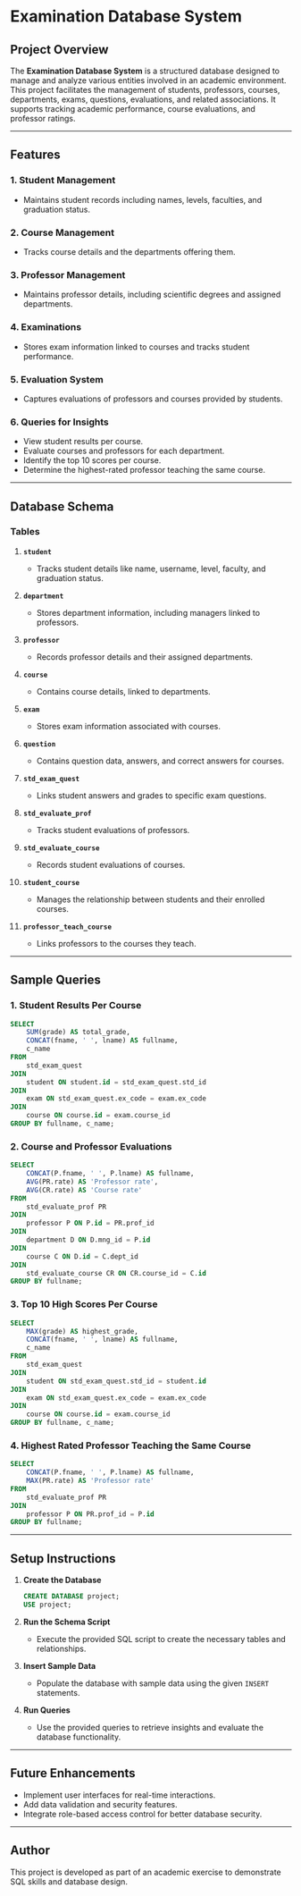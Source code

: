 # Examination Database System

## Project Overview

The **Examination Database System** is a structured database designed to manage and analyze various entities involved in an academic environment. This project facilitates the management of students, professors, courses, departments, exams, questions, evaluations, and related associations. It supports tracking academic performance, course evaluations, and professor ratings.

---

## Features

### 1. **Student Management**
- Maintains student records including names, levels, faculties, and graduation status.

### 2. **Course Management**
- Tracks course details and the departments offering them.

### 3. **Professor Management**
- Maintains professor details, including scientific degrees and assigned departments.

### 4. **Examinations**
- Stores exam information linked to courses and tracks student performance.

### 5. **Evaluation System**
- Captures evaluations of professors and courses provided by students.

### 6. **Queries for Insights**
- View student results per course.
- Evaluate courses and professors for each department.
- Identify the top 10 scores per course.
- Determine the highest-rated professor teaching the same course.

---

## Database Schema

### Tables
1. **`student`**
   - Tracks student details like name, username, level, faculty, and graduation status.

2. **`department`**
   - Stores department information, including managers linked to professors.

3. **`professor`**
   - Records professor details and their assigned departments.

4. **`course`**
   - Contains course details, linked to departments.

5. **`exam`**
   - Stores exam information associated with courses.

6. **`question`**
   - Contains question data, answers, and correct answers for courses.

7. **`std_exam_quest`**
   - Links student answers and grades to specific exam questions.

8. **`std_evaluate_prof`**
   - Tracks student evaluations of professors.

9. **`std_evaluate_course`**
   - Records student evaluations of courses.

10. **`student_course`**
    - Manages the relationship between students and their enrolled courses.

11. **`professor_teach_course`**
    - Links professors to the courses they teach.

---

## Sample Queries

### 1. **Student Results Per Course**
```sql
SELECT 
    SUM(grade) AS total_grade,
    CONCAT(fname, ' ', lname) AS fullname,
    c_name
FROM
    std_exam_quest
JOIN
    student ON student.id = std_exam_quest.std_id
JOIN
    exam ON std_exam_quest.ex_code = exam.ex_code
JOIN
    course ON course.id = exam.course_id
GROUP BY fullname, c_name;
```

### 2. **Course and Professor Evaluations**
```sql
SELECT	
    CONCAT(P.fname, ' ', P.lname) AS fullname,
    AVG(PR.rate) AS 'Professor rate',
    AVG(CR.rate) AS 'Course rate'
FROM
    std_evaluate_prof PR
JOIN 
    professor P ON P.id = PR.prof_id
JOIN
    department D ON D.mng_id = P.id
JOIN 
    course C ON D.id = C.dept_id
JOIN 
    std_evaluate_course CR ON CR.course_id = C.id
GROUP BY fullname;
```

### 3. **Top 10 High Scores Per Course**
```sql
SELECT
    MAX(grade) AS highest_grade,
    CONCAT(fname, ' ', lname) AS fullname,
    c_name
FROM
    std_exam_quest
JOIN
    student ON std_exam_quest.std_id = student.id
JOIN
    exam ON std_exam_quest.ex_code = exam.ex_code
JOIN
    course ON course.id = exam.course_id
GROUP BY fullname, c_name;
```

### 4. **Highest Rated Professor Teaching the Same Course**
```sql
SELECT 
    CONCAT(P.fname, ' ', P.lname) AS fullname,
    MAX(PR.rate) AS 'Professor rate'
FROM 
    std_evaluate_prof PR
JOIN 
    professor P ON PR.prof_id = P.id
GROUP BY fullname;
```

---

## Setup Instructions

1. **Create the Database**
   ```sql
   CREATE DATABASE project;
   USE project;
   ```

2. **Run the Schema Script**
   - Execute the provided SQL script to create the necessary tables and relationships.

3. **Insert Sample Data**
   - Populate the database with sample data using the given `INSERT` statements.

4. **Run Queries**
   - Use the provided queries to retrieve insights and evaluate the database functionality.

---

## Future Enhancements
- Implement user interfaces for real-time interactions.
- Add data validation and security features.
- Integrate role-based access control for better database security.

---

## Author
This project is developed as part of an academic exercise to demonstrate SQL skills and database design.
